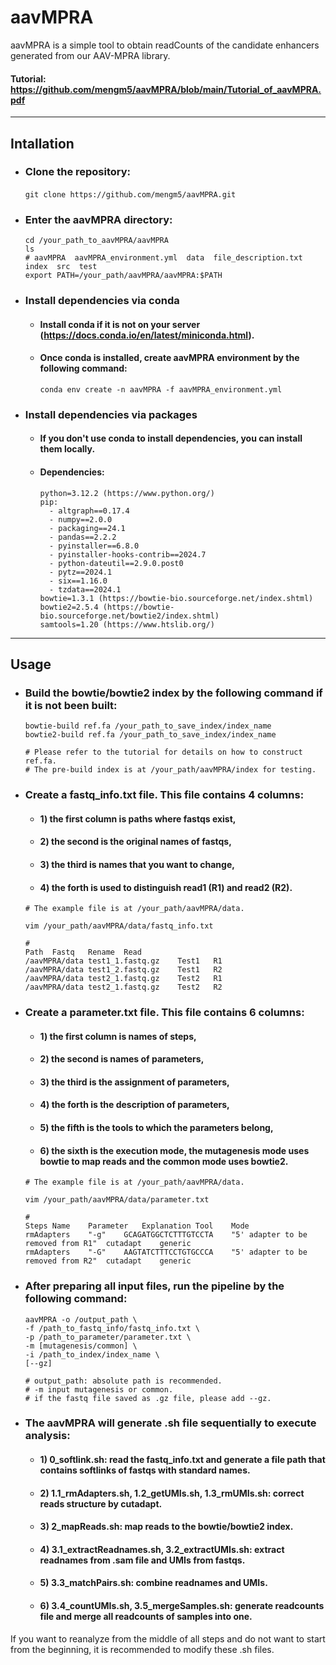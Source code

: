 # aavMPRA
aavMPRA is a simple tool to obtain readCounts of the candidate enhancers generated from our AAV-MPRA library.
#### Tutorial: https://github.com/mengm5/aavMPRA/blob/main/Tutorial_of_aavMPRA.pdf
***
## Intallation
* ### Clone the repository:
  ​```
  git clone https://github.com/mengm5/aavMPRA.git
​  ```
* ### Enter the aavMPRA directory:
  ```
  cd /your_path_to_aavMPRA/aavMPRA
  ls
  # aavMPRA  aavMPRA_environment.yml  data  file_description.txt  index  src  test
  export PATH=/your_path/aavMPRA/aavMPRA:$PATH
  ```
* ### Install dependencies via conda
  * #### Install conda if it is not on your server (https://docs.conda.io/en/latest/miniconda.html).
  * #### Once conda is installed, create aavMPRA environment by the following command: 
    ```
    conda env create -n aavMPRA -f aavMPRA_environment.yml
    ```

* ### Install dependencies via packages
  * #### If you don't use conda to install dependencies, you can install them locally.
  * #### Dependencies: 
    ```
    python=3.12.2 (https://www.python.org/)
    pip:
      - altgraph==0.17.4
      - numpy==2.0.0
      - packaging==24.1
      - pandas==2.2.2
      - pyinstaller==6.8.0
      - pyinstaller-hooks-contrib==2024.7
      - python-dateutil==2.9.0.post0
      - pytz==2024.1
      - six==1.16.0
      - tzdata==2024.1
    bowtie=1.3.1 (https://bowtie-bio.sourceforge.net/index.shtml)
    bowtie2=2.5.4 (https://bowtie-bio.sourceforge.net/bowtie2/index.shtml)
    samtools=1.20 (https://www.htslib.org/)
    ```
***
## Usage
* ### Build the bowtie/bowtie2 index by the following command if it is not been built:
  ```
  bowtie-build ref.fa /your_path_to_save_index/index_name
  bowtie2-build ref.fa /your_path_to_save_index/index_name

  # Please refer to the tutorial for details on how to construct ref.fa.
  # The pre-build index is at /your_path/aavMPRA/index for testing.
  ```
  
* ### Create a fastq_info.txt file. This file contains 4 columns:
  * #### 1) the first column is paths where fastqs exist, 
  * #### 2) the second is the original names of fastqs, 
  * #### 3) the third is names that you want to change, 
  * #### 4) the forth is used to distinguish read1 (R1) and read2 (R2).
  ```
  # The example file is at /your_path/aavMPRA/data.

  vim /your_path/aavMPRA/data/fastq_info.txt

  #
  Path	Fastq	Rename	Read
  /aavMPRA/data	test1_1.fastq.gz	Test1	R1
  /aavMPRA/data	test1_2.fastq.gz	Test1	R2
  /aavMPRA/data	test2_1.fastq.gz	Test2	R1
  /aavMPRA/data	test2_1.fastq.gz	Test2	R2
  ```
  
* ### Create a parameter.txt file. This file contains 6 columns:
  * #### 1) the first column is names of steps,
  * #### 2) the second is names of parameters,
  * #### 3) the third is the assignment of parameters,
  * #### 4) the forth is the description of parameters,
  * #### 5) the fifth is the tools to which the parameters belong,
  * #### 6) the sixth is the execution mode, the mutagenesis mode uses bowtie to map reads and the common mode uses bowtie2. 
  ```
  # The example file is at /your_path/aavMPRA/data.

  vim /your_path/aavMPRA/data/parameter.txt

  #
  Steps	Name	Parameter	Explanation	Tool	Mode
  rmAdapters	"-g"	GCAGATGGCTCTTTGTCCTA	"5' adapter to be removed from R1"	cutadapt	generic
  rmAdapters	"-G"	AAGTATCTTTCCTGTGCCCA	"5' adapter to be removed from R2"	cutadapt	generic
  ```

* ### After preparing all input files, run the pipeline by the following command:
  ```
  aavMPRA -o /output_path \ 
  -f /path_to_fastq_info/fastq_info.txt \
  -p /path_to_parameter/parameter.txt \
  -m [mutagenesis/common] \ 
  -i /path_to_index/index_name \
  [--gz]

  # output_path: absolute path is recommended.
  # -m input mutagenesis or common.
  # if the fastq file saved as .gz file, please add --gz.
  ```

* ### The aavMPRA will generate .sh file sequentially to execute analysis:
  * #### 1) 0_softlink.sh: read the fastq_info.txt and generate a file path that contains softlinks of fastqs with standard names.
  * #### 2) 1.1_rmAdapters.sh, 1.2_getUMIs.sh, 1.3_rmUMIs.sh: correct reads structure by cutadapt.
  * #### 3) 2_mapReads.sh: map reads to the bowtie/bowtie2 index.
  * #### 4) 3.1_extractReadnames.sh, 3.2_extractUMIs.sh: extract readnames from .sam file and UMIs from fastqs.
  * #### 5) 3.3_matchPairs.sh: combine readnames and UMIs.
  * #### 6) 3.4_countUMIs.sh, 3.5_mergeSamples.sh: generate readcounts file and merge all readcounts of samples into one.

If you want to reanalyze from the middle of all steps and do not want to start from the beginning, it is recommended to modify these .sh files.
